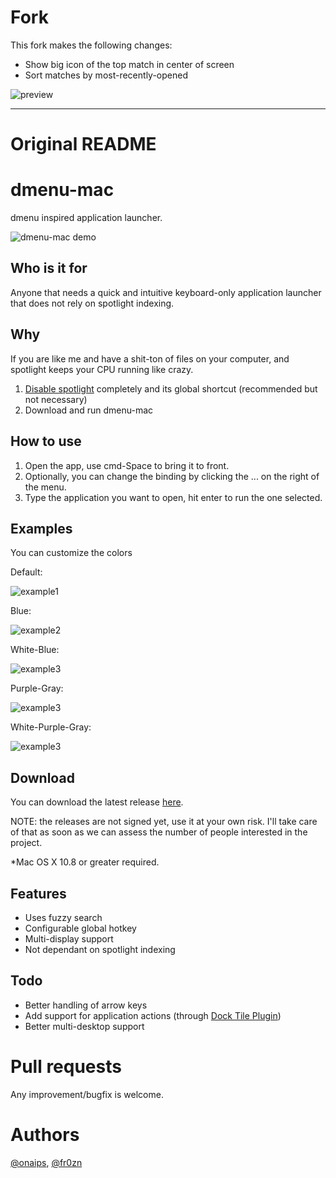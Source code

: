 # Fork

This fork makes the following changes:

- Show big icon of the top match in center of screen
- Sort matches by most-recently-opened

![preview](https://i.imgur.com/th6XbBV.jpg)

----

# Original README

# dmenu-mac

dmenu inspired application launcher.

![dmenu-mac demo](https://imgur.com/3rSvsRC.gif)

## Who is it for
Anyone that needs a quick and intuitive keyboard-only application launcher that does not rely on spotlight indexing.

## Why
If you are like me and have a shit-ton of files on your computer, and spotlight keeps your CPU running like crazy.

1. [Disable spotlight](https://www.google.com/search?q=disable+spotlight+completely) completely and its global shortcut (recommended but not necessary)
3. Download and run dmenu-mac

## How to use
1. Open the app, use cmd-Space to bring it to front.
2. Optionally, you can change the binding by clicking the ... on the right of the menu.
3. Type the application you want to open, hit enter to run the one selected.

## Examples

You can customize the colors

Default:

![example1](https://imgur.com/jwYZZBS.png)

Blue:

![example2](https://imgur.com/6H36HXd.png)

White-Blue:

![example3](https://imgur.com/P4kjEbS.png)

Purple-Gray:

![example3](https://imgur.com/FbkwMoc.png)

White-Purple-Gray:

![example3](https://imgur.com/pfuzxDl.png)

## Download

You can download the latest release [here](https://github.com/fr0zn/dmenu-mac/releases/latest).

NOTE: the releases are not signed yet, use it at your own risk. I'll take care of that as soon as we can assess the number of people interested in the project.

*Mac OS X 10.8 or greater required.

## Features

- Uses fuzzy search
- Configurable global hotkey
- Multi-display support
- Not dependant on spotlight indexing

## Todo
- Better handling of arrow keys
- Add support for application actions (through [Dock Tile Plugin](https://developer.apple.com/library/mac/documentation/Carbon/Conceptual/customizing_docktile/CreatingaDockTilePlug-in/CreatingaDockTilePlug-in.html))
- Better multi-desktop support

# Pull requests
Any improvement/bugfix is welcome.

# Authors

[@onaips](https://twitter.com/onaips), [@fr0zn](https://twitter.com/e0d1n)
